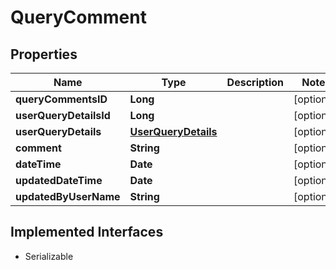 

# QueryComment


## Properties

Name | Type | Description | Notes
------------ | ------------- | ------------- | -------------
**queryCommentsID** | **Long** |  |  [optional]
**userQueryDetailsId** | **Long** |  |  [optional]
**userQueryDetails** | [**UserQueryDetails**](UserQueryDetails.md) |  |  [optional]
**comment** | **String** |  |  [optional]
**dateTime** | **Date** |  |  [optional]
**updatedDateTime** | **Date** |  |  [optional]
**updatedByUserName** | **String** |  |  [optional]


## Implemented Interfaces

* Serializable



